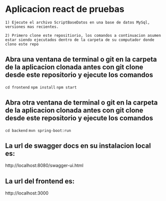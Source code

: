 # Aplicacion react de pruebas
```1) Ejecute el archivo ScriptBaseDatos en una base de datos MySql, versiones mas recientes.```

```2) Primero clone este repositiorio, los comandos a continuacion asumen estar siendo ejecutados dentro de la carpeta de su computador donde clono este repo```
## Abra una ventana de terminal o git en la carpeta de la aplicacion clonada antes con git clone desde este repositorio y ejecute los comandos
```cd frontend```
```npm install```
```npm start```

## Abra otra ventana de terminal o git en la carpeta de la aplicacion clonada antes con git clone desde este repositorio y ejecute los comandos
```cd backend```
```mvn spring-boot:run```

## La url de swagger docs en su instalacion local es:
http://localhost:8080/swagger-ui.html

## La url del frontend es:
http://localhost:3000
